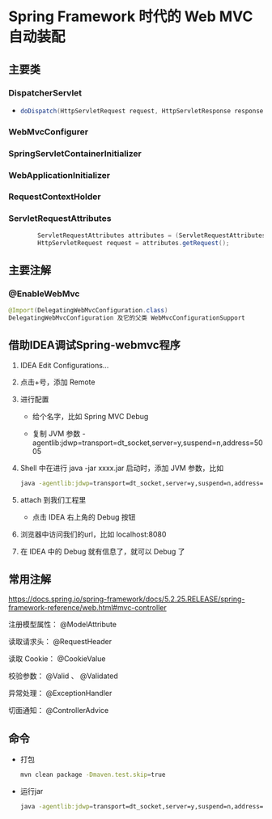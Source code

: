 # Spring Framework 时代的 Web MVC 自动装配

## 主要类

### DispatcherServlet

* ```java
  doDispatch(HttpServletRequest request, HttpServletResponse response)
  ```

### WebMvcConfigurer

### SpringServletContainerInitializer

### WebApplicationInitializer

### RequestContextHolder

### ServletRequestAttributes

```java
        ServletRequestAttributes attributes = (ServletRequestAttributes) RequestContextHolder.getRequestAttributes();
        HttpServletRequest request = attributes.getRequest();
```



## 主要注解

### @EnableWebMvc

```java
@Import(DelegatingWebMvcConfiguration.class)
DelegatingWebMvcConfiguration 及它的父类 WebMvcConfigurationSupport
```

## 借助IDEA调试Spring-webmvc程序

1. IDEA Edit Configurations...

2. 点击+号，添加 Remote

3. 进行配置

   * 给个名字，比如 Spring MVC Debug

   * 复制 JVM 参数 -agentlib:jdwp=transport=dt_socket,server=y,suspend=n,address=5005

4. Shell 中在进行 java -jar xxxx.jar 启动时，添加 JVM 参数，比如

   ```bash
   java -agentlib:jdwp=transport=dt_socket,server=y,suspend=n,address=5005 -jar target/xxxx-war.jar
   ```

5. attach 到我们工程里
   * 点击 IDEA 右上角的 Debug 按钮

6. 浏览器中访问我们的url，比如 localhost:8080
7. 在 IDEA 中的 Debug 就有信息了，就可以 Debug 了

## **常用注解**

https://docs.spring.io/spring-framework/docs/5.2.25.RELEASE/spring-framework-reference/web.html#mvc-controller

注册模型属性： @ModelAttribute

读取请求头： @RequestHeader

读取 Cookie： @CookieValue

校验参数： @Valid 、 @Validated

异常处理： @ExceptionHandler

切面通知： @ControllerAdvice

## 命令

* 打包

  ```bash
  mvn clean package -Dmaven.test.skip=true
  ```

* 运行jar

  ```bash
  java -agentlib:jdwp=transport=dt_socket,server=y,suspend=n,address=5005 -jar target/spring-mvc-0.0.1-SNAPSHOT-war-exec.jar
  ```